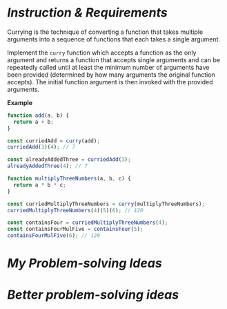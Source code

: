 # *Instruction & Requirements*

Currying is the technique of converting a function that takes multiple arguments into a sequence of functions that each takes a single argument.

Implement the `curry` function which accepts a function as the only argument and returns a function that accepts single arguments and can be repeatedly called until at least the minimum number of arguments have been provided (determined by how many arguments the original function accepts). The initial function argument is then invoked with the provided arguments.

**Example**

```javascript
function add(a, b) {
  return a + b;
}

const curriedAdd = curry(add);
curriedAdd(3)(4); // 7

const alreadyAddedThree = curriedAdd(3);
alreadyAddedThree(4); // 7
```

```javascript
function multiplyThreeNumbers(a, b, c) {
  return a * b * c;
}

const curriedMultiplyThreeNumbers = curry(multiplyThreeNumbers);
curriedMultiplyThreeNumbers(4)(5)(6); // 120

const containsFour = curriedMultiplyThreeNumbers(4);
const containsFourMulFive = containsFour(5);
containsFourMulFive(6); // 120
```



# *My Problem-solving Ideas*


# *Better problem-solving ideas*

